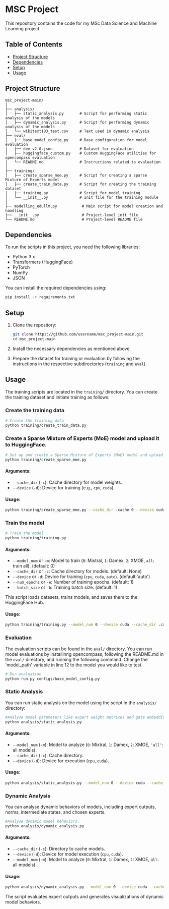 # MSC Project

This repository contains the code for my MSc Data Science and Machine Learning project.

## Table of Contents

- [Project Structure](#project-structure)
- [Dependencies](#dependencies)
- [Setup](#setup)
- [Usage](#usage)

## Project Structure

```
msc_project-main/
│
├── analysis/
│   ├── static_analysis.py       # Script for performing static analysis of the models
│   ├── dynamic_analysis.py      # Script for performing dynamic analysis of the models
│   └── wikitext103_test.csv     # Text used in dynamic analysis
├── eval/
│   ├── base_model_config.py     # Base configuration for model evaluation
│   ├── dev-v2.0.json            # Dataset for evaluation
│   ├── huggingface_custom.py    # Custom HuggingFace utilities for opencompass evaluation
│   └── README.md                # Instructions related to evaluation
│
├── training/
│   ├── create_sparse_moe.py     # Script for creating a sparse Mixture of Experts model
│   ├── create_train_data.py     # Script for creating the training dataset
│   ├── training.py              # Script for model training
│   └── __init__.py              # Init file for the training module
│
├── modelling_edullm.py           # Main script for model creation and handling
├── __init__.py                   # Project-level init file
└── README.md                     # Project-level README file
```

## Dependencies

To run the scripts in this project, you need the following libraries:

- Python 3.x
- Transformers (HuggingFace)
- PyTorch
- NumPy
- JSON

You can install the required dependencies using:

```bash
pip install -r requirements.txt
```

## Setup

1. Clone the repository:

   ```bash
   git clone https://github.com/username/msc_project-main.git
   cd msc_project-main
   ```

2. Install the necessary dependencies as mentioned above.

3. Prepare the dataset for training or evaluation by following the instructions in the respective subdirectories (`training` and `eval`).

## Usage

The training scripts are located in the `training/` directory. You can create the training dataset and initiate training as follows:

### Create the training data
```bash
# Create the training data
python training/create_train_data.py
```
### Create a Sparse Mixture of Experts (MoE) model and upload it to HuggingFace.
```bash
# Set up and create a Sparse Mixture of Experts (MoE) model and upload it to HuggingFace.
python training/create_sparse_moe.py
```

#### Arguments:
- `--cache_dir` (`-c`): Cache directory for model weights.
- `--device` (`-d`): Device for training (e.g., `cpu`, `cuda`).

#### Usage:
```bash
python training/create_sparse_moe.py --cache_dir .cache 0 --device cuda
```


### Train the model
```bash
# Train the model
python training/training.py
```

#### Arguments:
- `--model_num` or `-m`: Model to train (`0`: Mixtral, `1`: Damex, `2`: XMOE, `all`: train all). (default: 0)
- `--cache_dir` or `-c`: Cache directory for models. (default: None)
- `--device` or `-d`: Device for training (`cpu`, `cuda`, `auto`). (default:'auto')
- `--num_epochs` or `-e`: Number of training epochs. (default: 1)
- `--batch_size` or `-b`: Training batch size. (default: 1)

This script loads datasets, trains models, and saves them to the HuggingFace Hub.

#### Usage:
```bash
python training/training.py --model_num 0 --device cuda --cache_dir .cache --num_epochs 1 --batch_size 1
```

### Evaluation

The evaluation scripts can be found in the `eval/` directory. You can run model evaluations by installinng opencompass, following the README.md in the `eval/` directory, and running the following command. Change the 'model_path' variable  in line 12 to the model you would like to test.

```bash
# Run evaluation
python run.py configs/base_model_config.py

```

### Static Analysis

You can run static analysis on the model using the script in the `analysis/` directory:

```bash
#Analyse model parameters like expert weight matrices and gate embeddings.
python analysis/static_analysis.py
```

#### Arguments:
- `--model_num` (`-m`): Model to analyze (`0`: Mixtral, `1`: Damex, `2`: XMOE, `'all'`: all models).
- `--cache_dir` (`-c`): Cache directory.
- `--device` (`-d`): Device for execution (`cpu`, `cuda`).

#### Usage:
```bash
python analysis/static_analysis.py --model_num 0 --device cuda --cache_dir .cache
```

### Dynamic Analysis

You can analyse dynamic behaviors of models, including expert outputs, norms, intermediate states, and chosen experts.

```bash
#Analyse dynamic model behaviors.
python analysis/dynamic_analysis.py
```

#### Arguments:
- `--cache_dir` (`-c`): Directory to cache models.
- `--device` (`-d`): Device for model execution (`cpu`, `cuda`).
- `--model_num` (`-m`): Model to analyze (`0`: Mixtral, `1`: Damex, `2`: XMOE, `all`: all models).

#### Usage:
```bash
python analysis/dynamic_analysis.py --model_num 0 --device cuda --cache_dir .cache
```

The script evaluates expert outputs and generates visualizations of dynamic model behaviors.
